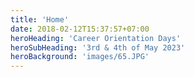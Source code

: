 ```yaml
---
title: 'Home'
date: 2018-02-12T15:37:57+07:00
heroHeading: 'Career Orientation Days'
heroSubHeading: '3rd & 4th of May 2023'
heroBackground: 'images/65.JPG'
---
```

